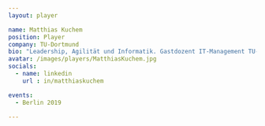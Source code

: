 ```yaml
---
layout: player

name: Matthias Kuchem
position: Player
company: TU-Dortmund
bio: "Leadership, Agilität und Informatik. Gastdozent IT-Management TU-Dortmund"
avatar: /images/players/MatthiasKuchem.jpg
socials:
  - name: linkedin
    url : in/matthiaskuchem

events:
  - Berlin 2019

---
```

